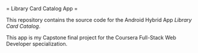 = Library Card Catalog App =

This repository contains the source code for the Android Hybrid App *Library Card Catalog*.

This app is my Capstone final project for the Coursera Full-Stack Web Developer specialization.



